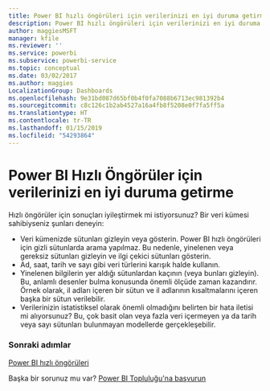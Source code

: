 ```yaml
---
title: Power BI hızlı öngörüleri için verilerinizi en iyi duruma getirme
description: Power BI hızlı öngörüleri için verilerinizi en iyi duruma getirin. Power BI, verilerinizde öngörüler bulamıyorsa yapabileceğiniz birkaç işlemi burada bulabilirsiniz
author: maggiesMSFT
manager: kfile
ms.reviewer: ''
ms.service: powerbi
ms.subservice: powerbi-service
ms.topic: conceptual
ms.date: 03/02/2017
ms.author: maggies
LocalizationGroup: Dashboards
ms.openlocfilehash: 9e31bd087d65bf0b4f0fa7088b6713ec981392b4
ms.sourcegitcommit: c8c126c1b2ab4527a16a4fb8f5208e0f7fa5ff5a
ms.translationtype: HT
ms.contentlocale: tr-TR
ms.lasthandoff: 01/15/2019
ms.locfileid: "54293864"
---
```

# <a name="optimize-your-data-for-power-bi-quick-insights"></a>Power BI Hızlı Öngörüler için verilerinizi en iyi duruma getirme
Hızlı öngörüler için sonuçları iyileştirmek mi istiyorsunuz?  Bir veri kümesi sahibiyseniz şunları deneyin:

* Veri kümenizde sütunları gizleyin veya gösterin. Power BI hızlı öngörüleri için gizli sütunlarda arama yapılmaz.  Bu nedenle, yinelenen veya gereksiz sütunları gizleyin ve ilgi çekici sütunları gösterin.
* Ad, saat, tarih ve sayı gibi veri türlerini karışık halde kullanın.
* Yinelenen bilgilerin yer aldığı sütunlardan kaçının (veya bunları gizleyin).  Bu, anlamlı desenler bulma konusunda önemli ölçüde zaman kazandırır.  Örnek olarak, il adları içeren bir sütun ve il adlarının kısaltmalarını içeren başka bir sütun verilebilir.
* Verilerinizin istatistiksel olarak önemli olmadığını belirten bir hata iletisi mi alıyorsunuz?  Bu, çok basit olan veya fazla veri içermeyen ya da tarih veya sayı sütunları bulunmayan modellerde gerçekleşebilir.

### <a name="next-steps"></a>Sonraki adımlar
[Power BI hızlı öngörüleri](consumer/end-user-insights.md)

Başka bir sorunuz mu var? [Power BI Topluluğu'na başvurun](http://community.powerbi.com/)

